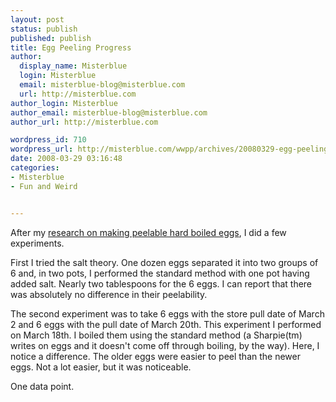```yaml
---
layout: post
status: publish
published: publish
title: Egg Peeling Progress
author:
  display_name: Misterblue
  login: Misterblue
  email: misterblue-blog@misterblue.com
  url: http://misterblue.com
author_login: Misterblue
author_email: misterblue-blog@misterblue.com
author_url: http://misterblue.com

wordpress_id: 710
wordpress_url: http://misterblue.com/wwpp/archives/20080329-egg-peeling-progress
date: 2008-03-29 03:16:48
categories:
- Misterblue
- Fun and Weird


---
```

After my <a href="http://misterblue.com/wwpp/archives/20080217-question-of-our-time-making-peelable-hard-boiled-eggs">research on making peelable hard boiled eggs</a>, I did a few experiments.

First I tried the salt theory. One dozen eggs separated it into two groups of 6 and, in two pots, I performed the standard method with one pot having added salt. Nearly two tablespoons for the 6 eggs. I can report that there was absolutely no difference in their peelability.

The second experiment was to take 6 eggs with the store pull date of March 2 and 6 eggs with the pull date of March 20th. This experiment I performed on March 18th. I boiled them using the standard method (a Sharpie(tm) writes on eggs and it doesn't come off through boiling, by the way). Here, I notice a difference. The older eggs were  easier to peel than the newer eggs. Not a lot easier, but it was noticeable.

One data point.
